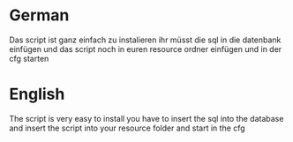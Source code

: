 # German

Das script ist ganz einfach zu instalieren ihr müsst die sql in die datenbank einfügen und das script noch in euren resource ordner einfügen und in der cfg starten 

# English

The script is very easy to install you have to insert the sql into the database and insert the script into your resource folder and start in the cfg
